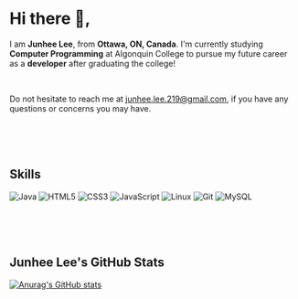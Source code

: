 # Hi there 👋,

I am **Junhee Lee**, from **Ottawa, ON, Canada**. I'm currently studying **Computer Programming** at Algonquin College to pursue my future career as a **developer** after graduating the college!

<br>

Do not hesitate to reach me at junhee.lee.219@gmail.com, if you have any questions or concerns you may have.

<br>
<br>
<br>

## Skills
![Java](https://img.shields.io/badge/Java-orange?style=for-the-badge&logo=java&logoColor=white)
![HTML5](https://img.shields.io/badge/HTML5-red?style=for-the-badge&logo=html5&logoColor=white)
![CSS3](https://img.shields.io/badge/CSS3-blue?style=for-the-badge&logo=css3&logoColor=white)
![JavaScript](https://img.shields.io/badge/JavaScript-yellow?style=for-the-badge&logo=javascript&logoColor=black)
![Linux](https://img.shields.io/badge/Linux-black?style=for-the-badge&logo=linux&logoColor=yellow)
![Git](https://img.shields.io/badge/Git-red?style=for-the-badge&logo=git&logoColor=white)
![MySQL](https://img.shields.io/badge/MySQL-6F8FAF?style=for-the-badge&logo=mysql&logoColor=white)


<br>
<br>
<br>

## Junhee Lee's GitHub Stats
[![Anurag's GitHub stats](https://github-readme-stats.vercel.app/api?username=JohnnyLDev)](https://github.com/anuraghazra/github-readme-stats)
